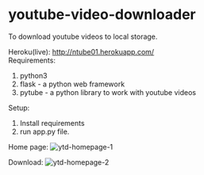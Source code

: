 # youtube-video-downloader
 To download youtube videos to local storage.
  
Heroku(live): http://ntube01.herokuapp.com/
<br/>
Requirements:
 1. python3
 2. flask - a python web framework
 3. pytube - a python library to work with youtube videos
 
Setup:
1. Install requirements
2. run app.py file.

Home page:
 ![ytd-homepage-1](https://user-images.githubusercontent.com/89149882/202982984-6877c52a-d6c5-46f3-a296-36c2b7cb193d.png)
 
 Download:
 ![ytd-homepage-2](https://user-images.githubusercontent.com/89149882/202983198-131a8199-f7a5-425f-a3af-307b651b4fdd.png)

